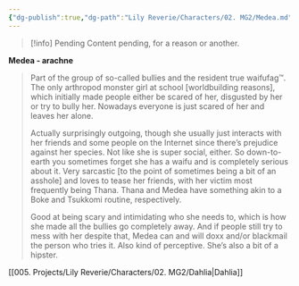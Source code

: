 ```yaml
---
{"dg-publish":true,"dg-path":"Lily Reverie/Characters/02. MG2/Medea.md","permalink":"/lily-reverie/characters/02-mg-2/medea/","created":"2024-01-22T20:49:58.182-03:00","updated":"2024-01-22T20:49:58.182-03:00"}
---
```



>[!info] Pending
>Content pending, for a reason or another.

**Medea - arachne**

> Part of the group of so-called bullies and the resident true waifufag™. The only arthropod monster girl at school [worldbuilding reasons], which initially made people either be scared of her, disgusted by her or try to bully her. Nowadays everyone is just scared of her and leaves her alone.
> 
> Actually surprisingly outgoing, though she usually just interacts with her friends and some people on the Internet since there’s prejudice against her species. Not like she is super social, either. So down-to-earth you sometimes forget she has a waifu and is completely serious about it. Very sarcastic [to the point of sometimes being a bit of an asshole] and loves to tease her friends, with her victim most frequently being Thana. Thana and Medea have something akin to a Boke and Tsukkomi routine, respectively.
> 
> Good at being scary and intimidating who she needs to, which is how she made all the bullies go completely away. And if people still try to mess with her despite that, Medea can and will doxx and/or blackmail the person who tries it. Also kind of perceptive. She’s also a bit of a hipster.

[[005. Projects/Lily Reverie/Characters/02. MG2/Dahlia\|Dahlia]]